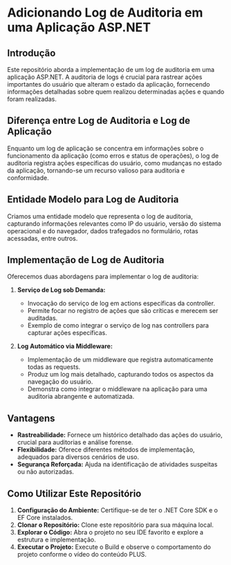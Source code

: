 # Adicionando Log de Auditoria em uma Aplicação ASP.NET

## Introdução
Este repositório aborda a implementação de um log de auditoria em uma aplicação ASP.NET. A auditoria de logs é crucial para rastrear ações importantes do usuário que alteram o estado da aplicação, fornecendo informações detalhadas sobre quem realizou determinadas ações e quando foram realizadas.

## Diferença entre Log de Auditoria e Log de Aplicação
Enquanto um log de aplicação se concentra em informações sobre o funcionamento da aplicação (como erros e status de operações), o log de auditoria registra ações específicas do usuário, como mudanças no estado da aplicação, tornando-se um recurso valioso para auditoria e conformidade.

## Entidade Modelo para Log de Auditoria
Criamos uma entidade modelo que representa o log de auditoria, capturando informações relevantes como IP do usuário, versão do sistema operacional e do navegador, dados trafegados no formulário, rotas acessadas, entre outros.

## Implementação de Log de Auditoria
Oferecemos duas abordagens para implementar o log de auditoria:

1. **Serviço de Log sob Demanda:**
   - Invocação do serviço de log em actions específicas da controller.
   - Permite focar no registro de ações que são críticas e merecem ser auditadas.
   - Exemplo de como integrar o serviço de log nas controllers para capturar ações específicas.

2. **Log Automático via Middleware:**
   - Implementação de um middleware que registra automaticamente todas as requests.
   - Produz um log mais detalhado, capturando todos os aspectos da navegação do usuário.
   - Demonstra como integrar o middleware na aplicação para uma auditoria abrangente e automatizada.

## Vantagens
- **Rastreabilidade:** Fornece um histórico detalhado das ações do usuário, crucial para auditorias e análise forense.
- **Flexibilidade:** Oferece diferentes métodos de implementação, adequados para diversos cenários de uso.
- **Segurança Reforçada:** Ajuda na identificação de atividades suspeitas ou não autorizadas.

## Como Utilizar Este Repositório
1. **Configuração do Ambiente:** Certifique-se de ter o .NET Core SDK e o EF Core instalados.
2. **Clonar o Repositório:** Clone este repositório para sua máquina local.
3. **Explorar o Código:** Abra o projeto no seu IDE favorito e explore a estrutura e implementação.
4. **Executar o Projeto:** Execute o Build e observe o comportamento do projeto conforme o vídeo do conteúdo PLUS.

